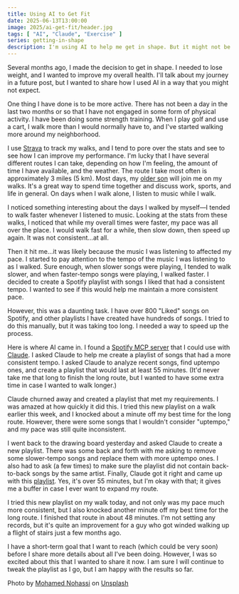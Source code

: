 ```yaml
---
title: Using AI to Get Fit
date: 2025-06-13T13:00:00
image: 2025/ai-get-fit/header.jpg
tags: [ "AI", "Claude", "Exercise" ]
series: getting-in-shape
description: I'm using AI to help me get in shape. But it might not be how you think. This post will explain one way I am using AI to achieve my fitness goals.
---
```


Several months ago, I made the decision to get in shape. I needed to lose weight, and I wanted to improve my overall health. I'll talk about my journey in a future post, but I wanted to share how I used AI in a way that you might not expect.

One thing I have done is to be more active. There has not been a day in the last two months or so that I have not engaged in some form of physical activity. I have been doing some strength training. When I play golf and use a cart, I walk more than I would normally have to, and I've started walking more around my neighborhood.

I use [Strava](https://www.strava.com/) to track my walks, and I tend to pore over the stats and see to see how I can improve my performance. I'm lucky that I have several different routes I can take, depending on how I'm feeling, the amount of time I have available, and the weather. The route I take most often is approximately 3 miles (5 km). Most days, my [older son](https://tylerstroz.com/) will join me on my walks. It's a great way to spend time together and discuss work, sports, and life in general. On days when I walk alone, I listen to music while I walk.

I noticed something interesting about the days I walked by myself—I tended to walk faster whenever I listened to music. Looking at the stats from these walks, I noticed that while my overall times were faster, my pace was all over the place. I would walk fast for a while, then slow down, then speed up again. It was not consistent...at all.

Then it hit me...it was likely because the music I was listening to affected my pace. I started to pay attention to the tempo of the music I was listening to as I walked. Sure enough, when slower songs were playing, I tended to walk slower, and when faster-tempo songs were playing, I walked faster. I decided to create a Spotify playlist with songs I liked that had a consistent tempo. I wanted to see if this would help me maintain a more consistent pace.

However, this was a daunting task. I have over 800 "Liked" songs on Spotify, and other playlists I have created have hundreds of songs. I tried to do this manually, but it was taking too long. I needed a way to speed up the process.

Here is where AI came in. I found a [Spotify MCP server](https://github.com/marcelmarais/spotify-mcp-server) that I could use with [Claude](https://claude.ai/). I asked Claude to help me create a playlist of songs that had a more consistent tempo. I asked Claude to analyze recent songs, find uptempo ones, and create a playlist that would last at least 55 minutes. (It'd never take me that long to finish the long route, but I wanted to have some extra time in case I wanted to walk longer.)

Claude churned away and created a playlist that met my requirements. I was amazed at how quickly it did this. I tried this new playlist on a walk earlier this week, and I knocked about a minute off my best time for the long route. However, there were some songs that I wouldn't consider "uptempo," and my pace was still quite inconsistent.

I went back to the drawing board yesterday and asked Claude to create a new playlist. There was some back and forth with me asking to remove some slower-tempo songs and replace them with more uptempo ones. I also had to ask (a few times) to make sure the playlist did not contain back-to-back songs by the same artist. Finally, Claude got it right and came up with this [playlist](https://open.spotify.com/playlist/4U9n4ql43u32WiYdt00Rko?si=2c2a2a7f85584467). Yes, it's over 55 minutes, but I'm okay with that; it gives me a buffer in case I ever want to expand my route.

I tried this new playlist on my walk today, and not only was my pace much more consistent, but I also knocked another minute off my best time for the long route. I finished that route in about 48 minutes. I'm not setting any records, but it's quite an improvement for a guy who got winded walking up a flight of stairs just a few months ago.

I have a short-term goal that I want to reach (which could be very soon) before I share more details about all I've been doing. However, I was so excited about this that I wanted to share it now. I am sure I will continue to tweak the playlist as I go, but I am happy with the results so far.

Photo by <a href="https://unsplash.com/@coopery?utm_content=creditCopyText&utm_medium=referral&utm_source=unsplash">Mohamed Nohassi</a> on <a href="https://unsplash.com/photos/a-white-robot-with-blue-eyes-and-a-laptop--0xMiYQmk8g?utm_content=creditCopyText&utm_medium=referral&utm_source=unsplash">Unsplash</a>
      